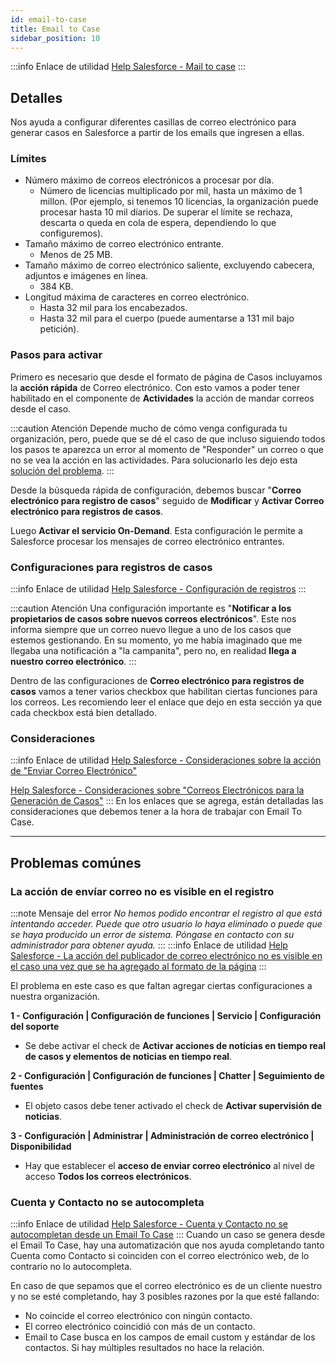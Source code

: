 ```yaml
---
id: email-to-case
title: Email to Case
sidebar_position: 10
---
```


:::info Enlace de utilidad
[Help Salesforce - Mail to case](https://help.salesforce.com/s/articleView?id=sf.customizesupport_email.htm&type=5)
:::

## Detalles
Nos ayuda a configurar diferentes casillas de correo electrónico para generar casos en Salesforce a partir de los emails que ingresen a ellas.

### Límites
* Número máximo de correos electrónicos a procesar por día.
    * Número de licencias multiplicado por mil, hasta un máximo de 1 millon. (Por ejemplo, si tenemos 10 licencias, la organización puede
    procesar hasta 10 mil díarios. De superar el límite se rechaza, descarta o queda en cola de espera, dependiendo lo que configuremos).
* Tamaño máximo de correo electrónico entrante.
    * Menos de 25 MB.
* Tamaño máximo de correo electrónico saliente, excluyendo cabecera, adjuntos e imágenes en línea.
    * 384 KB.
* Longitud máxima de caracteres en correo electrónico.
    * Hasta 32 mil para los encabezados.
    * Hasta 32 mil para el cuerpo (puede aumentarse a 131 mil bajo petición).

### Pasos para activar
Primero es necesario que desde el formato de página de Casos incluyamos la **acción rápida** de Correo electrónico. Con esto vamos a poder tener habilitado en el componente
de **Actividades** la acción de mandar correos desde el caso. 

:::caution Atención
Depende mucho de cómo venga configurada tu organización, pero, puede que se dé el caso de que incluso siguiendo todos los pasos te aparezca un error al momento de "Responder" un
correo o que no se vea la acción en las actividades. Para solucionarlo les dejo esta [solución del problema](email#la-acción-de-envíar-correo-no-es-visible-en-el-registro).
:::

Desde la búsqueda rápida de configuración, debemos buscar "**Correo electrónico para registro de casos**" seguido de **Modificar** y **Activar Correo electrónico para registros
de casos**. 

Luego **Activar el servicio On-Demand**. Esta configuración le permite a Salesforce procesar los mensajes de correo electrónico entrantes.

### Configuraciones para registros de casos
:::info Enlace de utilidad
[Help Salesforce - Configuración de registros](https://help.salesforce.com/s/articleView?id=sf.customizesupport_email_to_case_settings.htm&type=5)
:::

:::caution Atención
Una configuración importante es "**Notificar a los propietarios de casos sobre nuevos correos electrónicos**". Este nos informa siempre que un correo nuevo llegue a uno de los casos
que estemos gestionando. En su momento, yo me había imaginado que me llegaba una notificación a "la campanita", pero no, en realidad **llega a nuestro correo electrónico**.
:::

Dentro de las configuraciones de **Correo electrónico para registros de casos** vamos a tener varios checkbox que habilitan ciertas funciones para los correos. Les recomiendo 
leer el enlace que dejo en esta sección ya que cada checkbox está bien detallado.

### Consideraciones
:::info Enlace de utilidad
[Help Salesforce - Consideraciones sobre la acción de "Enviar Correo Electrónico"](https://help.salesforce.com/s/articleView?id=sf.case_interaction_send_email_quick_action_considerations.htm&type=5)

[Help Salesforce - Consideraciones sobre "Correos Electrónicos para la Generación de Casos"](https://help.salesforce.com/s/articleView?id=sf.faq_cases_email.htm&type=5)
:::
En los enlaces que se agrega, están detalladas las consideraciones que debemos tener a la hora de trabajar con Email To Case.

---
## Problemas comúnes

### La acción de envíar correo no es visible en el registro
:::note Mensaje del error
*No hemos podido encontrar el registro al que está intentando acceder. Puede que otro usuario lo haya eliminado o puede que se haya 
producido un error de sistema. Póngase en contacto con su administrador para obtener ayuda.*
:::
:::info Enlace de utilidad
[Help Salesforce - La acción del publicador de correo electrónico no es visible en el caso una vez que se ha agregado al formato de la página](https://help.salesforce.com/s/articleView?id=000387865&type=1)
:::

El problema en este caso es que faltan agregar ciertas configuraciones a nuestra organización.

**1 - Configuración | Configuración de funciones | Servicio | Configuración del soporte**
* Se debe activar el check de **Activar acciones de noticias en tiempo real de casos y elementos de noticias en tiempo real**.


**2 - Configuración | Configuración de funciones | Chatter | Seguimiento de fuentes**
* El objeto casos debe tener activado el check de **Activar supervisión de noticias**.

**3 - Configuración | Administrar | Administración de correo electrónico | Disponibilidad**
* Hay que establecer el **acceso de enviar correo electrónico** al nivel de acceso **Todos los correos electrónicos**. 

### Cuenta y Contacto no se autocompleta
:::info Enlace de utilidad
[Help Salesforce - Cuenta y Contacto no se autocompletan desde un Email To Case](https://help.salesforce.com/s/articleView?id=000386528&type=1)
:::
Cuando un caso se genera desde el Email To Case, hay una automatización que nos ayuda completando tanto Cuenta como Contacto si coinciden con el
correo electrónico web, de lo contrario no lo autocompleta.

En caso de que sepamos que el correo electrónico es de un cliente nuestro y no se esté completando, hay 3 posibles razones por la que esté fallando:
* No coincide el correo electrónico con ningún contacto.
* El correo electrónico coincidió con más de un contacto.
* Email to Case busca en los campos de email custom y estándar de los contactos. Si hay múltiples resultados no hace la relación.


